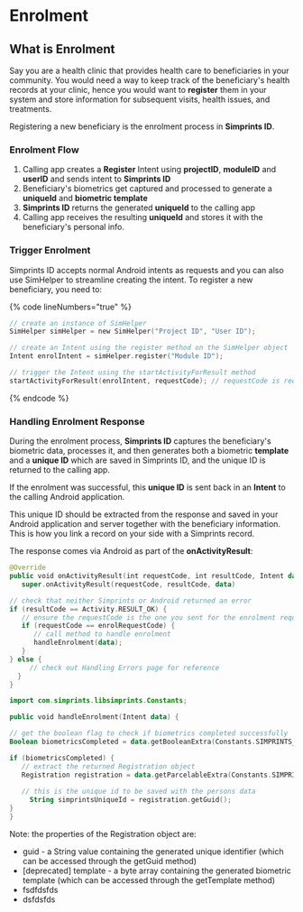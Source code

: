 # Enrolment

## **What is Enrolment**

Say you are a health clinic that provides health care to beneficiaries in your community. You would need a way to keep track of the beneficiary's health records at your clinic, hence you would want to **register** them in your system and store information for subsequent visits, health issues, and treatments.

Registering a new beneficiary is the enrolment process in **Simprints ID**.

### Enrolment Flow

1. Calling app creates a **Register** Intent using **projectID**, **moduleID** and **userID** and sends intent to **Simprints ID**&#x20;
2. Beneficiary's biometrics get captured and processed to generate a **uniqueId** and **biometric template**&#x20;
3. **Simprints ID** returns the generated **uniqueId** to the calling app&#x20;
4. Calling app receives the resulting **uniqueId** and stores it with the beneficiary's personal info.

### Trigger Enrolment

Simprints ID accepts normal Android intents as requests and you can also use SimHelper to streamline creating the intent. To register a new beneficiary, you need to:

{% code lineNumbers="true" %}
```kotlin
// create an instance of SimHelper
SimHelper simHelper = new SimHelper("Project ID", "User ID");

// create an Intent using the register method on the SimHelper object
Intent enrolIntent = simHelper.register("Module ID");

// trigger the Intent using the startActivityForResult method
startActivityForResult(enrolIntent, requestCode); // requestCode is required for Android intents
```
{% endcode %}



### Handling Enrolment Response

During the enrolment process, **Simprints ID** captures the beneficiary's biometric data, processes it, and then generates both a biometric **template** and a **unique ID** which are saved in Simprints ID, and the unique ID is returned to the calling app.&#x20;

If the enrolment was successful, this **unique ID** is sent back in an **Intent** to the calling Android application.&#x20;

This unique ID should be extracted from the response and saved in your Android application and server together with the beneficiary information. This is how you link a record on your side with a Simprints record.&#x20;

The response comes via Android as part of the **onActivityResult**:

```kotlin
@Override 
public void onActivityResult(int requestCode, int resultCode, Intent data) {
   super.onActivityResult(requestCode, resultCode, data)

// check that neither Simprints or Android returned an error
if (resultCode == Activity.RESULT_OK) {
   // ensure the requestCode is the one you sent for the enrolment request
   if (requestCode == enrolRequestCode) {
      // call method to handle enrolment
      handleEnrolment(data);
   }
} else {
     // check out Handling Errors page for reference
  }
}
```

```kotlin
import com.simprints.libsimprints.Constants;

public void handleEnrolment(Intent data) {

// get the boolean flag to check if biometrics completed successfully
Boolean biometricsCompleted = data.getBooleanExtra(Constants.SIMPRINTS_BIOMETRICS_COMPLETE_CHECK);

if (biometricsCompleted) {
   // extract the returned Registration object
   Registration registration = data.getParcelableExtra(Constants.SIMPRINTS_REGISTRATION);
    
   // this is the unique id to be saved with the persons data
     String simprintsUniqueId = registration.getGuid();
}
}
```

Note: the properties of the Registration object are:&#x20;



* guid - a String value containing the generated unique identifier (which can be accessed through the getGuid method)&#x20;
* \[deprecated] template - a byte array containing the generated biometric template (which can be accessed through the getTemplate method)
* fsdfdsfds
* dsfdsfds
